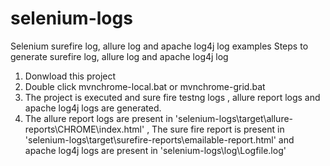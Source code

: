 # selenium-logs
Selenium surefire log, allure log and apache log4j log examples
Steps to generate surefire log, allure log and apache log4j log
1. Donwload this project
2. Double click mvnchrome-local.bat or mvnchrome-grid.bat 
3. The project is executed and sure fire testng logs , allure report logs and apache log4j logs are generated. 
4. The allure report logs are present in 'selenium-logs\target\allure-reports\CHROME\index.html' , 
The sure fire report is present in 'selenium-logs\target\surefire-reports\emailable-report.html' and apache log4j logs are present in 'selenium-logs\log\Logfile.log'
